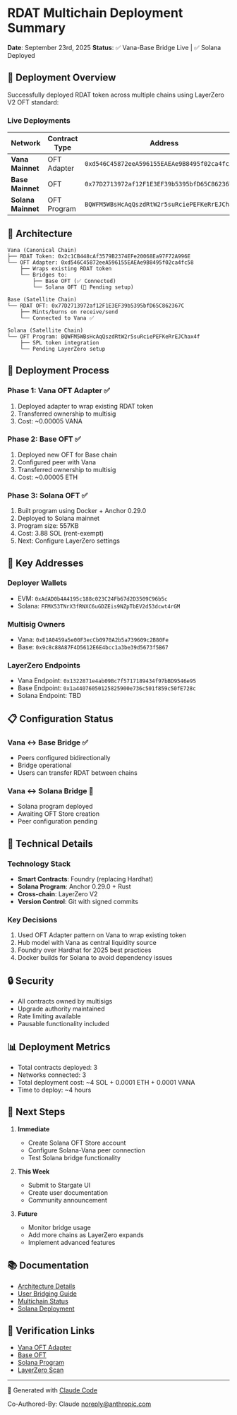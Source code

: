 # RDAT Multichain Deployment Summary

**Date**: September 23rd, 2025
**Status**: ✅ Vana-Base Bridge Live | ✅ Solana Deployed

## 🎯 Deployment Overview

Successfully deployed RDAT token across multiple chains using LayerZero V2 OFT standard:

### Live Deployments

| Network | Contract Type | Address | Status |
|---------|--------------|---------|--------|
| **Vana Mainnet** | OFT Adapter | `0xd546C45872eeA596155EAEAe9B8495f02ca4fc58` | ✅ Live |
| **Base Mainnet** | OFT | `0x77D2713972af12F1E3EF39b5395bfD65C862367C` | ✅ Live |
| **Solana Mainnet** | OFT Program | `BQWFM5WBsHcAqQszdRtW2r5suRciePEFKeRrEJChax4f` | ✅ Deployed |

## 📐 Architecture

```
Vana (Canonical Chain)
├── RDAT Token: 0x2c1CB448cAf3579B2374EFe20068Ea97F72A996E
└── OFT Adapter: 0xd546C45872eeA596155EAEAe9B8495f02ca4fc58
    ├── Wraps existing RDAT token
    └── Bridges to:
        ├── Base OFT (✅ Connected)
        └── Solana OFT (🔧 Pending setup)

Base (Satellite Chain)
└── RDAT OFT: 0x77D2713972af12F1E3EF39b5395bfD65C862367C
    ├── Mints/burns on receive/send
    └── Connected to Vana ✅

Solana (Satellite Chain)
└── OFT Program: BQWFM5WBsHcAqQszdRtW2r5suRciePEFKeRrEJChax4f
    ├── SPL token integration
    └── Pending LayerZero setup
```

## 🚀 Deployment Process

### Phase 1: Vana OFT Adapter ✅
1. Deployed adapter to wrap existing RDAT token
2. Transferred ownership to multisig
3. Cost: ~0.00005 VANA

### Phase 2: Base OFT ✅
1. Deployed new OFT for Base chain
2. Configured peer with Vana
3. Transferred ownership to multisig
4. Cost: ~0.00005 ETH

### Phase 3: Solana OFT ✅
1. Built program using Docker + Anchor 0.29.0
2. Deployed to Solana mainnet
3. Program size: 557KB
4. Cost: 3.88 SOL (rent-exempt)
5. Next: Configure LayerZero settings

## 🔑 Key Addresses

### Deployer Wallets
- EVM: `0xAdAD0b4A4195c188c023C24Fb67d2D3509C96b5c`
- Solana: `FFMX53TNrX3fRNXC6uGDZEis9NZpTbEV2d53dcwt4rGM`

### Multisig Owners
- Vana: `0xE1A0459a5e00F3ecCb0970A2b5a739609c2B80Fe`
- Base: `0x9c8c88A87F4D5612E6E4bcc1a3be39d5673f5B67`

### LayerZero Endpoints
- Vana Endpoint: `0x1322871e4ab09Bc7f5717189434f97bBD9546e95`
- Base Endpoint: `0x1a44076050125825900e736c501f859c50fE728c`
- Solana Endpoint: TBD

## 📋 Configuration Status

### Vana ↔ Base Bridge ✅
- Peers configured bidirectionally
- Bridge operational
- Users can transfer RDAT between chains

### Vana ↔ Solana Bridge 🔧
- Solana program deployed
- Awaiting OFT Store creation
- Peer configuration pending

## 📝 Technical Details

### Technology Stack
- **Smart Contracts**: Foundry (replacing Hardhat)
- **Solana Program**: Anchor 0.29.0 + Rust
- **Cross-chain**: LayerZero V2
- **Version Control**: Git with signed commits

### Key Decisions
1. Used OFT Adapter pattern on Vana to wrap existing token
2. Hub model with Vana as central liquidity source
3. Foundry over Hardhat for 2025 best practices
4. Docker builds for Solana to avoid dependency issues

## 🔒 Security

- All contracts owned by multisigs
- Upgrade authority maintained
- Rate limiting available
- Pausable functionality included

## 📊 Deployment Metrics

- Total contracts deployed: 3
- Networks connected: 3
- Total deployment cost: ~4 SOL + 0.0001 ETH + 0.0001 VANA
- Time to deploy: ~4 hours

## 🎯 Next Steps

1. **Immediate**
   - Create Solana OFT Store account
   - Configure Solana-Vana peer connection
   - Test Solana bridge functionality

2. **This Week**
   - Submit to Stargate UI
   - Create user documentation
   - Community announcement

3. **Future**
   - Monitor bridge usage
   - Add more chains as LayerZero expands
   - Implement advanced features

## 📚 Documentation

- [Architecture Details](ARCHITECTURE.md)
- [User Bridging Guide](USER_BRIDGING_GUIDE.md)
- [Multichain Status](MULTICHAIN_STATUS.md)
- [Solana Deployment](SOLANA_DEPLOYMENT_STATUS.md)

## 🔗 Verification Links

- [Vana OFT Adapter](https://vanascan.io/address/0xd546C45872eeA596155EAEAe9B8495f02ca4fc58)
- [Base OFT](https://basescan.org/address/0x77D2713972af12F1E3EF39b5395bfD65C862367C)
- [Solana Program](https://explorer.solana.com/address/BQWFM5WBsHcAqQszdRtW2r5suRciePEFKeRrEJChax4f)
- [LayerZero Scan](https://layerzeroscan.com/)

---

🤖 Generated with [Claude Code](https://claude.ai/code)

Co-Authored-By: Claude <noreply@anthropic.com>